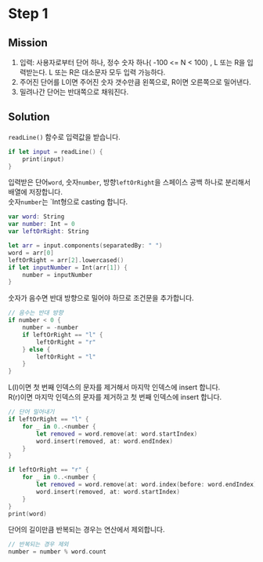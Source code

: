 # Step 1

## Mission
1. 입력: 사용자로부터 단어 하나, 정수 숫자 하나( -100 <= N < 100) , L 또는 R을 입력받는다. L 또는 R은 대소문자 모두 입력 가능하다.  
2. 주어진 단어를 L이면 주어진 숫자 갯수만큼 왼쪽으로, R이면 오른쪽으로 밀어낸다. 
3. 밀려나간 단어는 반대쪽으로 채워진다.  

## Solution
`readLine()` 함수로 입력값을 받습니다.
```swift
if let input = readLine() {
    print(input)
}
```
입력받은 단어`word`, 숫자`number`, 방향`leftOrRight`을 스페이스 공백 하나로 분리해서 배열에 저장합니다.  
숫자`number`는 `Int형으로 casting 합니다.
```swift
var word: String
var number: Int = 0
var leftOrRight: String

let arr = input.components(separatedBy: " ")
word = arr[0]
leftOrRight = arr[2].lowercased()
if let inputNumber = Int(arr[1]) {
    number = inputNumber
}
```
숫자가 음수면 반대 방향으로 밀어야 하므로 조건문을 추가합니다.
```swift
// 음수는 반대 방향
if number < 0 {
    number = -number
    if leftOrRight == "l" {
        leftOrRight = "r"
    } else {
        leftOrRight = "l"
    }
}
```
L(l)이면 첫 번째 인덱스의 문자를 제거해서 마지막 인덱스에 insert 합니다.  
R(r)이면 마지막 인덱스의 문자를 제거하고 첫 번째 인덱스에 insert 합니다.  
```swift
// 단어 밀어내기
if leftOrRight == "l" {
    for _ in 0..<number {
        let removed = word.remove(at: word.startIndex)
        word.insert(removed, at: word.endIndex)
    }
}

if leftOrRight == "r" {
    for _ in 0..<number {
        let removed = word.remove(at: word.index(before: word.endIndex))
        word.insert(removed, at: word.startIndex)
    }
}
print(word)
```
단어의 길이만큼 반복되는 경우는 연산에서 제외합니다.
```swift
// 반복되는 경우 제외
number = number % word.count
```
